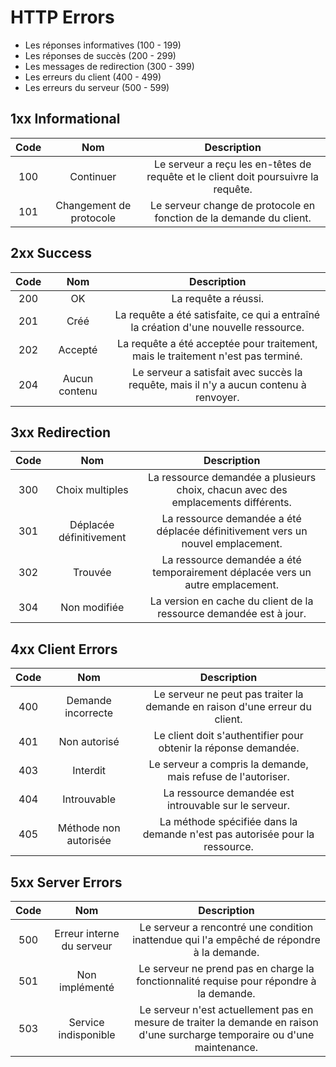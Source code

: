 # HTTP Errors

- Les réponses informatives (100 - 199)
- Les réponses de succès (200 - 299)
- Les messages de redirection (300 - 399)
- Les erreurs du client (400 - 499)
- Les erreurs du serveur (500 - 599)

## 1xx Informational

| Code |           Nom           |                                    Description                                     |
| :--: | :---------------------: | :--------------------------------------------------------------------------------: |
| 100  |        Continuer        | Le serveur a reçu les en-têtes de requête et le client doit poursuivre la requête. |
| 101  | Changement de protocole |        Le serveur change de protocole en fonction de la demande du client.         |

## 2xx Success

| Code |      Nom      |                                      Description                                       |
| :--: | :-----------: | :------------------------------------------------------------------------------------: |
| 200  |      OK       |                                  La requête a réussi.                                  |
| 201  |     Créé      |  La requête a été satisfaite, ce qui a entraîné la création d'une nouvelle ressource.  |
| 202  |    Accepté    |    La requête a été acceptée pour traitement, mais le traitement n'est pas terminé.    |
| 204  | Aucun contenu | Le serveur a satisfait avec succès la requête, mais il n'y a aucun contenu à renvoyer. |

## 3xx Redirection

| Code |           Nom           |                                    Description                                    |
| :--: | :---------------------: | :-------------------------------------------------------------------------------: |
| 300  |     Choix multiples     | La ressource demandée a plusieurs choix, chacun avec des emplacements différents. |
| 301  | Déplacée définitivement |  La ressource demandée a été déplacée définitivement vers un nouvel emplacement.  |
| 302  |         Trouvée         |  La ressource demandée a été temporairement déplacée vers un autre emplacement.   |
| 304  |      Non modifiée       |        La version en cache du client de la ressource demandée est à jour.         |

## 4xx Client Errors

| Code |          Nom          |                                 Description                                 |
| :--: | :-------------------: | :-------------------------------------------------------------------------: |
| 400  |  Demande incorrecte   | Le serveur ne peut pas traiter la demande en raison d'une erreur du client. |
| 401  |     Non autorisé      |       Le client doit s'authentifier pour obtenir la réponse demandée.       |
| 403  |       Interdit        |        Le serveur a compris la demande, mais refuse de l'autoriser.         |
| 404  |      Introuvable      |            La ressource demandée est introuvable sur le serveur.            |
| 405  | Méthode non autorisée | La méthode spécifiée dans la demande n'est pas autorisée pour la ressource. |

## 5xx Server Errors

| Code |            Nom            |                                                         Description                                                          |
| :--: | :-----------------------: | :--------------------------------------------------------------------------------------------------------------------------: |
| 500  | Erreur interne du serveur |                  Le serveur a rencontré une condition inattendue qui l'a empêché de répondre à la demande.                   |
| 501  |      Non implémenté       |                   Le serveur ne prend pas en charge la fonctionnalité requise pour répondre à la demande.                    |
| 503  |   Service indisponible    | Le serveur n'est actuellement pas en mesure de traiter la demande en raison d'une surcharge temporaire ou d'une maintenance. |

